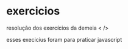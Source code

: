 # exercicios
resolução dos exercícios da demeia &lt; />

esses execicius foram para praticar javascript
